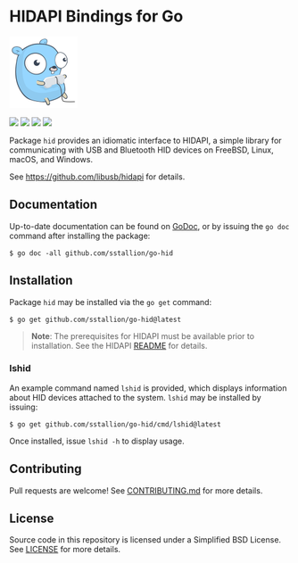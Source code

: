 # HIDAPI Bindings for Go

![](.github/images/gopher.png)

[![](https://github.com/sstallion/go-hid/actions/workflows/ci.yml/badge.svg?branch=master)][1]
[![](https://godoc.org/github.com/sstallion/go-hid?status.svg)][2]
[![](https://goreportcard.com/badge/github.com/sstallion/go-hid)][3]
[![](https://img.shields.io/github/license/sstallion/go-hid.svg)][4]

Package `hid` provides an idiomatic interface to HIDAPI, a simple library for
communicating with USB and Bluetooth HID devices on FreeBSD, Linux, macOS, and
Windows.

See https://github.com/libusb/hidapi for details.

## Documentation

Up-to-date documentation can be found on [GoDoc][2], or by issuing the `go doc`
command after installing the package:

    $ go doc -all github.com/sstallion/go-hid

## Installation

Package `hid` may be installed via the `go get` command:

    $ go get github.com/sstallion/go-hid@latest

>**Note**: The prerequisites for HIDAPI must be available prior to installation.
> See the HIDAPI [README][5] for details.

### lshid

An example command named `lshid` is provided, which displays information about
HID devices attached to the system. `lshid` may be installed by issuing:

    $ go get github.com/sstallion/go-hid/cmd/lshid@latest

Once installed, issue `lshid -h` to display usage.

## Contributing

Pull requests are welcome! See [CONTRIBUTING.md][6] for more details.

## License

Source code in this repository is licensed under a Simplified BSD License. See
[LICENSE][6] for more details.

[1]: https://github.com/sstallion/go-hid/actions/workflows/ci.yml
[2]: https://godoc.org/github.com/sstallion/go-hid
[3]: https://goreportcard.com/report/github.com/sstallion/go-hid
[4]: https://github.com/sstallion/go-hid/blob/master/LICENSE
[5]: https://github.com/signal11/hidapi/blob/master/README.txt
[6]: https://github.com/sstallion/go-hid/blob/master/CONTRIBUTING.md
